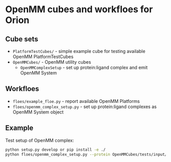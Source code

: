# OpenMM cubes and workfloes for Orion

## Cube sets

* `PlatformTestCubes/` - simple example cube for testing available OpenMM PlatformTestCubes
* `OpenMMCubes/` - OpenMM utility cubes
  * `OpenMMComplexSetup` - set up protein:ligand complex and emit OpenMM System

## Workfloes

* `floes/example_floe.py` - report available OpenMM Platforms
* `floes/openmm_complex_setup.py` - set up protein:ligand complexes as OpenMM System object

## Example

Test setup of OpenMM complex:
```bash
python setup.py develop or pip install -e ./
python floes/openmm_complex_setup.py --protein OpenMMCubes/tests/input/blues_system/T4-protein.pdb --ligand OpenMMCubes/tests/input/blues_system/toluene.pdb --molecule_forcefield OpenMMCubes/tests/input/forcefield/smirff99Frosst.ffxml
```
